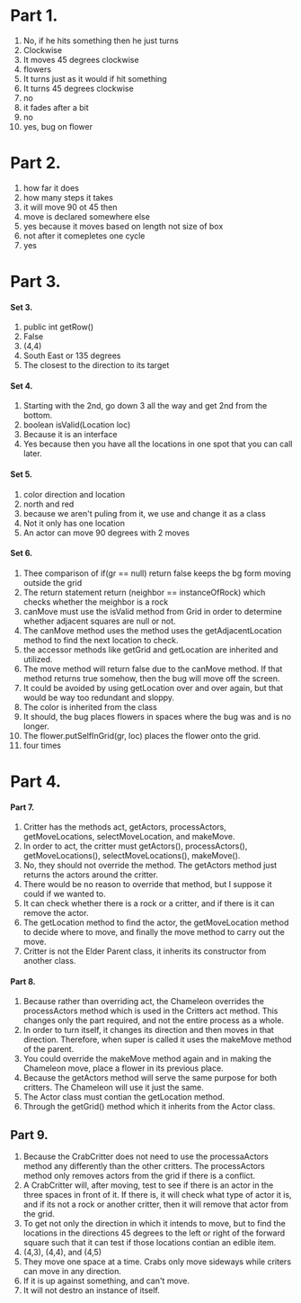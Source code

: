 # Part 1. 
1. No, if he hits something then he just turns
2. Clockwise
3. It moves 45 degrees clockwise
4. flowers
5. It turns just as it would if hit something
6. It turns 45 degrees clockwise
7. no
8. it fades after a bit
9. no
10. yes, bug on flower

# Part 2.
1. how far it does
2. how many steps it takes
3. it will move 90 ot 45 then
4. move is declared somewhere else
5. yes because it moves based on length not size of box
6. not after it comepletes one cycle
7. yes

# Part 3.

#### Set 3.
1. public int getRow()
2. False
3. (4,4)
4. South East or 135 degrees
5. The closest to the direction to its target

#### Set 4.

1. Starting with the 2nd, go down 3 all the way and get 2nd from the bottom.
2. boolean isValid(Location loc)
3. Because it is an interface 
4. Yes because then you have all the locations in one spot that you can call later.

#### Set 5.

1. color direction and location
2. north and red
3. because we aren't puling from it, we use and change it as a class
4. Not it only has one location
5. An actor can move 90 degrees with 2 moves

#### Set 6.

1. Thee comparison of if(gr == null) return false keeps the bg form moving outside the grid
2. The return statement return (neighbor == instanceOfRock) which checks whether the meighbor is a rock
3. canMove must use the isValid method from Grid in order to determine whether adjacent squares are null or not.
4. The canMove method uses the method uses the getAdjacentLocation method to find the next location to check.
5. the accessor methods like getGrid and getLocation are inherited and utilized.
6. The move method will return false due to the canMove method. If that method returns true somehow, then the bug will move off the screen.
7. It could be avoided by using getLocation over and over again, but that would be way too redundant and sloppy.
8. The color is inherited from the class
9. It should, the bug places flowers in spaces where the bug was and is no longer.
10. The flower.putSelfInGrid(gr, loc) places the flower onto the grid.
11. four times

# Part 4.

#### Part 7.
1. Critter has the methods act, getActors, processActors, getMoveLocations, selectMoveLocation, and makeMove.
2. In order to act, the critter must getActors(), processActors(), getMoveLocations(), selectMoveLocations(), makeMove().
3. No, they should not override the method. The getActors method just returns the actors around the critter.
4. There would be no reason to override that method, but I suppose it could if we wanted to.
5. It can check whether there is a rock or a critter, and if there is it can remove the actor.
6. The getLocation method to find the actor, the getMoveLocation method to decide where to move, and finally the move method to carry out the move.
7. Critter is not the Elder Parent class, it inherits its constructor from another class.

#### Part 8.
1. Because rather than overriding act, the Chameleon overrides the processActors method which is used in the Critters act method. This changes only the part required, and not the entire process as a whole.
2. In order to turn itself, it changes its direction and then moves in that direction. Therefore, when super is called it uses the makeMove method of the parent.
3. You could override the makeMove method again and in making the Chameleon move, place a flower in its previous place.
4. Because the getActors method will serve the same purpose for both critters. The Chameleon will use it just the same.
5. The Actor class must contian the getLocation method.
6. Through the getGrid() method which it inherits from the Actor class.

## Part 9.
1. Because the CrabCritter does not need to use the processaActors method any differently than the other critters. The processActors method only removes actors from the grid if there is a conflict.
2. A CrabCritter will, after moving, test to see if there is an actor in the three spaces in front of it. If there is, it will check what type of actor it is, and if its not a rock or another critter, then it will remove that actor from the grid.
3. To get not only the direction in which it intends to move, but to find the locations in the directions 45 degrees to the left or right of the forward square such that it can test if those locations contian an edible item.
4. (4,3), (4,4), and (4,5)
5. They move one space at a time. Crabs only move sideways while criters can move in any direction. 
6. If it is up against something, and can't move.
7. It will not destro an instance of itself. 


